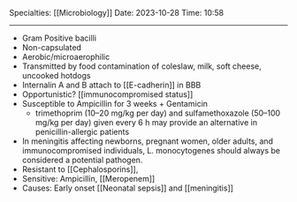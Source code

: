 Specialties: [[Microbiology]] 
Date: 2023-10-28
Time: 10:58 

---

- Gram Positive bacilli 
- Non-capsulated
- Aerobic/microaerophilic
- Transmitted by food contamination of coleslaw, milk, soft cheese, uncooked hotdogs
- Internalin A and B attach to [[E-cadherin]] in BBB
- Opportunistic? [[immunocompromised status]] 
- Susceptible to Ampicillin for 3 weeks + Gentamicin 
	- trimethoprim (10–20 mg/kg per day) and sulfamethoxazole (50–100 mg/kg per day) given every 6 h may provide an alternative in penicillin-allergic patients
- In meningitis affecting newborns, pregnant women, older adults, and immunocompromised individuals, L. monocytogenes should always be considered a potential pathogen. 
- Resistant to [[Cephalosporins]], 
- Sensitive: Ampicillin, [[Meropenem]] 
- Causes: Early onset [[Neonatal sepsis]] and [[meningitis]] 
